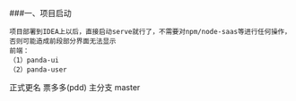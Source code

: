 ###一、项目启动
```
项目部署到IDEA上以后，直接启动serve就行了，不需要对npm/node-saas等进行任何操作，否则可能造成前段部分界面无法显示
前端：
（1）panda-ui
（2）panda-user
```
正式更名 票多多(pdd)
主分支 master

